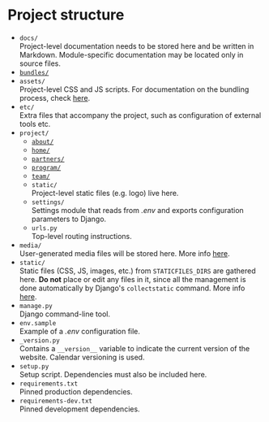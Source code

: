 # Project structure

* `docs/`  
  Project-level documentation needs to be stored here and be written in Markdown. Module-specific documentation may be located only in source files.
* [`bundles/`](webpack/structure.md)
* `assets/`  
  Project-level CSS and JS scripts. For documentation on the bundling process, check [here](webpack/index.md).
* `etc/`  
  Extra files that accompany the project, such as configuration of external tools etc.
* `project/`
    * [`about/`](about/index.md)
    * [`home/`](home/index.md)
    * [`partners/`](partners/index.md)
    * [`program/`](program/index.md)
    * [`team/`](team/index.md)
    * `static/`  
      Project-level static files (e.g. logo) live here.
    * `settings/`  
      Settings module that reads from *.env* and exports configuration parameters to Django.
    * `urls.py`  
      Top-level routing instructions.
* `media/`  
  User-generated media files will be stored here. More info [here](static_management/index.md).
* `static/`  
  Static files (CSS, JS, images, etc.) from `STATICFILES_DIRS` are gathered here. **Do not** place or edit any files in it, since all the management is done automatically by Django's `collectstatic` command. More info [here](static_management/index.md).
* `manage.py`  
  Django command-line tool.
* `env.sample`  
  Example of a *.env* configuration file.
* `_version.py`  
  Contains a `__version__` variable to indicate the current version of the website. Calendar versioning is used.
* `setup.py`  
  Setup script. Dependencies must also be included here.
* `requirements.txt`  
  Pinned production dependencies.
* `requirements-dev.txt`  
  Pinned development dependencies.
